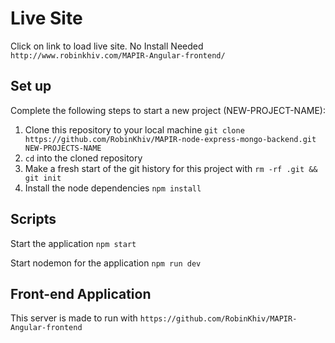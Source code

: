 # Live Site
Click on link to load live site. No Install Needed `http://www.robinkhiv.com/MAPIR-Angular-frontend/`

## Set up

Complete the following steps to start a new project (NEW-PROJECT-NAME):

1. Clone this repository to your local machine `git clone  https://github.com/RobinKhiv/MAPIR-node-express-mongo-backend.git NEW-PROJECTS-NAME`
2. `cd` into the cloned repository
3. Make a fresh start of the git history for this project with `rm -rf .git && git init`
4. Install the node dependencies `npm install`

## Scripts

Start the application `npm start`

Start nodemon for the application `npm run dev`

## Front-end Application

This server is made to run with `https://github.com/RobinKhiv/MAPIR-Angular-frontend`

